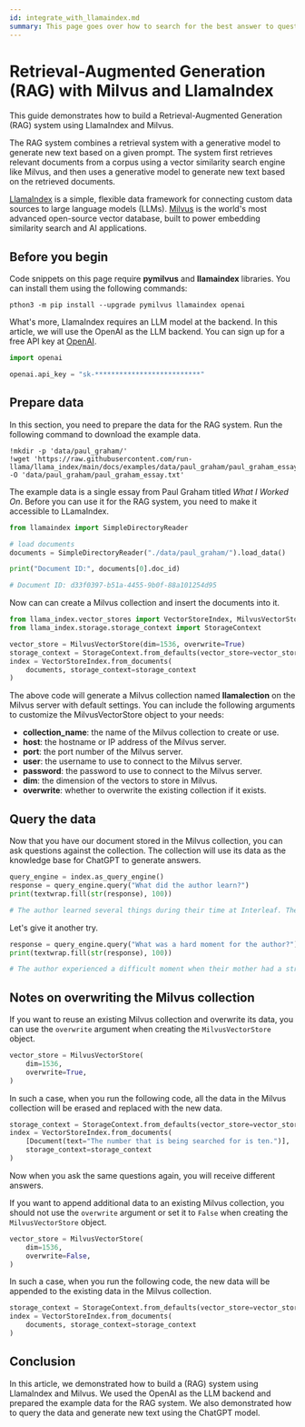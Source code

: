 ```yaml
---
id: integrate_with_llamaindex.md
summary: This page goes over how to search for the best answer to questions using Milvus as the Vector Database and LlamaIndex as the embedding system.
---
```


# Retrieval-Augmented Generation (RAG) with Milvus and LlamaIndex

This guide demonstrates how to build a Retrieval-Augmented Generation (RAG) system using LlamaIndex and Milvus.

The RAG system combines a retrieval system with a generative model to generate new text based on a given prompt. The system first retrieves relevant documents from a corpus using a vector similarity search engine like Milvus, and then uses a generative model to generate new text based on the retrieved documents.

[LlamaIndex](https://www.llamaindex.ai/) is a simple, flexible data framework for connecting custom data sources to large language models (LLMs). [Milvus](https://milvus.io/) is the world's most advanced open-source vector database, built to power embedding similarity search and AI applications.

## Before you begin

Code snippets on this page require **pymilvus** and **llamaindex** libraries. You can install them using the following commands:

```shell
pthon3 -m pip install --upgrade pymilvus llamaindex openai
```

What's more, LlamaIndex requires an LLM model at the backend. In this article, we will use the OpenAI as the LLM backend. You can sign up for a free API key at [OpenAI](https://openai.com/).

```python
import openai

openai.api_key = "sk-**************************"
```

## Prepare data

In this section, you need to prepare the data for the RAG system. Run the following command to download the example data.

```shell
!mkdir -p 'data/paul_graham/'
!wget 'https://raw.githubusercontent.com/run-llama/llama_index/main/docs/examples/data/paul_graham/paul_graham_essay.txt' -O 'data/paul_graham/paul_graham_essay.txt'
```

The example data is a single essay from Paul Graham titled *What I Worked On*. Before you can use it for the RAG system, you need to make it accessible to LLamaIndex.

```python
from llamaindex import SimpleDirectoryReader

# load documents
documents = SimpleDirectoryReader("./data/paul_graham/").load_data()

print("Document ID:", documents[0].doc_id)

# Document ID: d33f0397-b51a-4455-9b0f-88a101254d95
```

Now can can create a Milvus collection and insert the documents into it.

```python
from llama_index.vector_stores import VectorStoreIndex, MilvusVectorStore
from llama_index.storage.storage_context import StorageContext

vector_store = MilvusVectorStore(dim=1536, overwrite=True)
storage_context = StorageContext.from_defaults(vector_store=vector_store)
index = VectorStoreIndex.from_documents(
    documents, storage_context=storage_context
)
```

<div class="alert note">

The above code will generate a Milvus collection named **llamalection** on the Milvus server with default settings. You can include the following arguments to customize the MilvusVectorStore object to your needs:

- **collection_name**: the name of the Milvus collection to create or use.
- **host**: the hostname or IP address of the Milvus server.
- **port**: the port number of the Milvus server.
- **user**: the username to use to connect to the Milvus server.
- **password**: the password to use to connect to the Milvus server.
- **dim**: the dimension of the vectors to store in Milvus.
- **overwrite**: whether to overwrite the existing collection if it exists.

</div>


## Query the data

Now that you have our document stored in the Milvus collection, you can ask questions against the collection. The collection will use its data as the knowledge base for ChatGPT to generate answers.

```python
query_engine = index.as_query_engine()
response = query_engine.query("What did the author learn?")
print(textwrap.fill(str(response), 100))

# The author learned several things during their time at Interleaf. They learned that it's better for technology companies to be run by product people than sales people, that code edited by too many people leads to bugs, that cheap office space is not worth it if it's depressing, that planned meetings are inferior to corridor conversations, that big bureaucratic customers can be a dangerous source of money, and that there's not much overlap between conventional office hours and the optimal time for hacking. However, the most important thing the author learned is that the low end eats the high end, meaning that it's advantageous to be the "entry level" option because if you're not, someone else will be and will surpass you.
```

Let's give it another try.

```python
response = query_engine.query("What was a hard moment for the author?")
print(textwrap.fill(str(response), 100))

# The author experienced a difficult moment when their mother had a stroke and was put in a nursing home. The stroke destroyed her balance, and the author and their sister were determined to help her get out of the nursing home and back to her house.
```

## Notes on overwriting the Milvus collection

If you want to reuse an existing Milvus collection and overwrite its data, you can use the `overwrite` argument when creating the `MilvusVectorStore` object.

```python
vector_store = MilvusVectorStore(
    dim=1536,
    overwrite=True,
)
```

In such a case, when you run the following code, all the data in the Milvus collection will be erased and replaced with the new data.

```python
storage_context = StorageContext.from_defaults(vector_store=vector_store)
index = VectorStoreIndex.from_documents(
    [Document(text="The number that is being searched for is ten.")], 
    storage_context=storage_context
)
```

Now when you ask the same questions again, you will receive different answers.

If you want to append additional data to an existing Milvus collection, you should not use the `overwrite` argument or set it to `False` when creating the `MilvusVectorStore` object.

```python
vector_store = MilvusVectorStore(
    dim=1536,
    overwrite=False,
)
```

In such a case, when you run the following code, the new data will be appended to the existing data in the Milvus collection.

```python
storage_context = StorageContext.from_defaults(vector_store=vector_store)
index = VectorStoreIndex.from_documents(
    documents, storage_context=storage_context
)
```

## Conclusion

In this article, we demonstrated how to build a (RAG) system using LlamaIndex and Milvus. We used the OpenAI as the LLM backend and prepared the example data for the RAG system. We also demonstrated how to query the data and generate new text using the ChatGPT model.